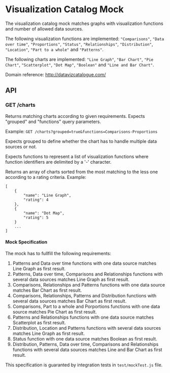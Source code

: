 # Visualization Catalog Mock

The visualization catalog mock matches graphs with visualization functions and number of allowed data sources.

The following visualization functions are implemented: `"Comparisons"`, `"Data over time"`, `"Proportions"`, `"Status"`, `"Relationships"`, `"Distribution"`, `"Location"`, `"Part to a whole"` and `"Patterns"`.

The following charts are implemented: `"Line Graph"`, `"Bar Chart"`, `"Pie Chart"`, `"Scatterplot"`, `"Dot Map"`, `"Boolean"` and `"Line and Bar Chart"`.

Domain reference: http://datavizcatalogue.com/

## API

### GET /charts

Returns matching charts according to given requirements. Expects "grouped" and "functions" query parameters.

Example: `GET /charts?grouped=true&functions=Comparisons-Proportions`

Expects grouped to define whether the chart has to handle multiple data sources or not.

Expects functions to represent a list of visualization functions where function identifiers are delimited by a '-' character.

Returns an array of charts sorted from the most matching to the less one according to a rating criteria. Example:
```
[
	{
		"name": "Line Graph",
		"rating": 4
	},
	{
		"name": "Dot Map",
		"rating": 5
	}
	...
]
```

#### Mock Specification

The mock has to fullfill the following requirements:
 1. Patterns and Data over time functions with one data source matches Line Graph as first result.
 2. Patterns, Data over time, Comparisons and Relationships functions with several data sources matches Line Graph as first result.
 3. Comparisons, Relationships and Patterns functions with one data source matches Bar Chart as first result.
 4. Comparisons, Relationships, Patterns and Distribution functions with several data sources matches Bar Chart as first result.
 5. Comparisons, Part to a whole and Porportions functions with one data source matches Pie Chart as first result.
 6. Patterns and Relationships functions with one data source matches Scatterplot as first result.
 7. Distribution, Location and Patterns functions with several data sources matches Line Graph as first result.
 8. Status function with one data source matches Boolean as first result.
 9. Distribution, Patterns, Data over time, Comparisons and Relationships functions with several data sources matches Line and Bar Chart as first result.

 This specification is guaranted by integration tests in `test/mockTest.js` file.